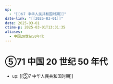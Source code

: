 ```yaml
---
up:
  - "[[⑤7 中华人民共和国时期]]"
date-link: "[[2025-03-01]]"
date: 2025-03-01
ctime-p: 2025-03-01T13:31:35
aliases:
  - 中国20世纪50年代
---
```


# ⑤71 中国 20 世纪 50 年代

- up: [[⑤7 中华人民共和国时期]]
